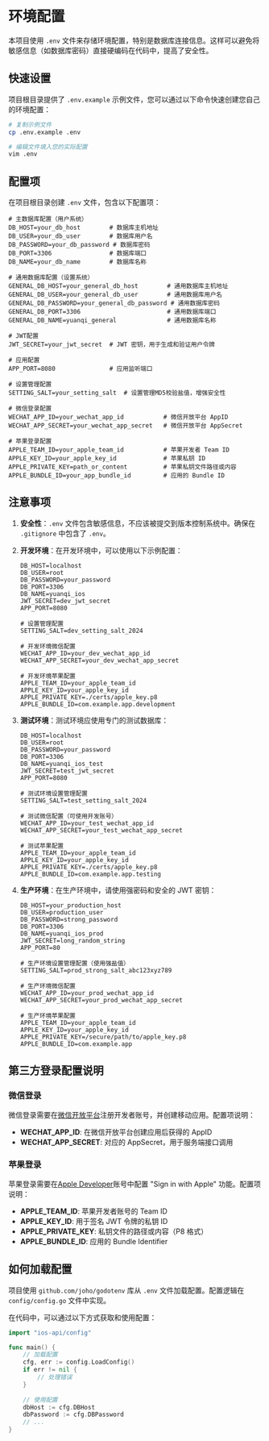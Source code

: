 # 环境配置

本项目使用 `.env` 文件来存储环境配置，特别是数据库连接信息。这样可以避免将敏感信息（如数据库密码）直接硬编码在代码中，提高了安全性。

## 快速设置

项目根目录提供了 `.env.example` 示例文件，您可以通过以下命令快速创建您自己的环境配置：

```bash
# 复制示例文件
cp .env.example .env

# 编辑文件填入您的实际配置
vim .env
```

## 配置项

在项目根目录创建 `.env` 文件，包含以下配置项：

```
# 主数据库配置（用户系统）
DB_HOST=your_db_host        # 数据库主机地址
DB_USER=your_db_user        # 数据库用户名
DB_PASSWORD=your_db_password # 数据库密码
DB_PORT=3306                # 数据库端口
DB_NAME=your_db_name        # 数据库名称

# 通用数据库配置（设置系统）
GENERAL_DB_HOST=your_general_db_host        # 通用数据库主机地址
GENERAL_DB_USER=your_general_db_user        # 通用数据库用户名
GENERAL_DB_PASSWORD=your_general_db_password # 通用数据库密码
GENERAL_DB_PORT=3306                        # 通用数据库端口
GENERAL_DB_NAME=yuanqi_general              # 通用数据库名称

# JWT配置
JWT_SECRET=your_jwt_secret  # JWT 密钥，用于生成和验证用户令牌

# 应用配置
APP_PORT=8080               # 应用监听端口

# 设置管理配置
SETTING_SALT=your_setting_salt  # 设置管理MD5校验盐值，增强安全性

# 微信登录配置
WECHAT_APP_ID=your_wechat_app_id           # 微信开放平台 AppID
WECHAT_APP_SECRET=your_wechat_app_secret   # 微信开放平台 AppSecret

# 苹果登录配置
APPLE_TEAM_ID=your_apple_team_id           # 苹果开发者 Team ID
APPLE_KEY_ID=your_apple_key_id             # 苹果私钥 ID
APPLE_PRIVATE_KEY=path_or_content          # 苹果私钥文件路径或内容
APPLE_BUNDLE_ID=your_app_bundle_id         # 应用的 Bundle ID
```

## 注意事项

1. **安全性**：`.env` 文件包含敏感信息，不应该被提交到版本控制系统中。确保在 `.gitignore` 中包含了 `.env`。

2. **开发环境**：在开发环境中，可以使用以下示例配置：
   ```
   DB_HOST=localhost
   DB_USER=root
   DB_PASSWORD=your_password
   DB_PORT=3306
   DB_NAME=yuanqi_ios
   JWT_SECRET=dev_jwt_secret
   APP_PORT=8080
   
   # 设置管理配置
   SETTING_SALT=dev_setting_salt_2024
   
   # 开发环境微信配置
   WECHAT_APP_ID=your_dev_wechat_app_id
   WECHAT_APP_SECRET=your_dev_wechat_app_secret
   
   # 开发环境苹果配置
   APPLE_TEAM_ID=your_apple_team_id
   APPLE_KEY_ID=your_apple_key_id
   APPLE_PRIVATE_KEY=./certs/apple_key.p8
   APPLE_BUNDLE_ID=com.example.app.development
   ```

3. **测试环境**：测试环境应使用专门的测试数据库：
   ```
   DB_HOST=localhost
   DB_USER=root
   DB_PASSWORD=your_password
   DB_PORT=3306
   DB_NAME=yuanqi_ios_test
   JWT_SECRET=test_jwt_secret
   APP_PORT=8080
   
   # 测试环境设置管理配置
   SETTING_SALT=test_setting_salt_2024
   
   # 测试微信配置（可使用开发账号）
   WECHAT_APP_ID=your_test_wechat_app_id
   WECHAT_APP_SECRET=your_test_wechat_app_secret
   
   # 测试苹果配置
   APPLE_TEAM_ID=your_apple_team_id
   APPLE_KEY_ID=your_apple_key_id
   APPLE_PRIVATE_KEY=./certs/apple_key.p8
   APPLE_BUNDLE_ID=com.example.app.testing
   ```

4. **生产环境**：在生产环境中，请使用强密码和安全的 JWT 密钥：
   ```
   DB_HOST=your_production_host
   DB_USER=production_user
   DB_PASSWORD=strong_password
   DB_PORT=3306
   DB_NAME=yuanqi_ios_prod
   JWT_SECRET=long_random_string
   APP_PORT=80
   
   # 生产环境设置管理配置（使用强盐值）
   SETTING_SALT=prod_strong_salt_abc123xyz789
   
   # 生产环境微信配置
   WECHAT_APP_ID=your_prod_wechat_app_id
   WECHAT_APP_SECRET=your_prod_wechat_app_secret
   
   # 生产环境苹果配置
   APPLE_TEAM_ID=your_apple_team_id
   APPLE_KEY_ID=your_apple_key_id
   APPLE_PRIVATE_KEY=/secure/path/to/apple_key.p8
   APPLE_BUNDLE_ID=com.example.app
   ```

## 第三方登录配置说明

### 微信登录

微信登录需要在[微信开放平台](https://open.weixin.qq.com/)注册开发者账号，并创建移动应用。配置项说明：

- **WECHAT_APP_ID**: 在微信开放平台创建应用后获得的 AppID
- **WECHAT_APP_SECRET**: 对应的 AppSecret，用于服务端接口调用

### 苹果登录

苹果登录需要在[Apple Developer](https://developer.apple.com/)账号中配置 "Sign in with Apple" 功能。配置项说明：

- **APPLE_TEAM_ID**: 苹果开发者账号的 Team ID
- **APPLE_KEY_ID**: 用于签名 JWT 令牌的私钥 ID
- **APPLE_PRIVATE_KEY**: 私钥文件的路径或内容（P8 格式）
- **APPLE_BUNDLE_ID**: 应用的 Bundle Identifier

## 如何加载配置

项目使用 `github.com/joho/godotenv` 库从 `.env` 文件加载配置。配置逻辑在 `config/config.go` 文件中实现。

在代码中，可以通过以下方式获取和使用配置：

```go
import "ios-api/config"

func main() {
    // 加载配置
    cfg, err := config.LoadConfig()
    if err != nil {
        // 处理错误
    }
    
    // 使用配置
    dbHost := cfg.DBHost
    dbPassword := cfg.DBPassword
    // ...
}
``` 